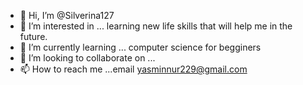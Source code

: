 - 👋 Hi, I’m @Silverina127
- 👀 I’m interested in ... learning new life skills that will help me in the future.
- 🌱 I’m currently learning ... computer science for begginers
- 💞️ I’m looking to collaborate on ...
- 📫 How to reach me ...email yasminnur229@gmail.com

<!---
Silverina127/Silverina127 is a ✨ special ✨ repository because its `README.md` (this file) appears on your GitHub profile.
You can click the Preview link to take a look at your changes.
--->
